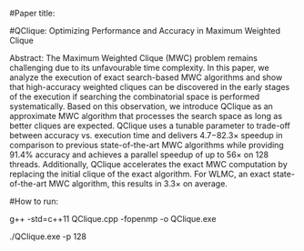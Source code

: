 #Paper title:
  
#QClique: Optimizing Performance and Accuracy in Maximum Weighted Clique 

Abstract: 
The Maximum Weighted Clique (MWC) problem remains challenging due to its unfavourable time complexity. In this paper, we analyze the execution of exact search-based MWC algorithms and show that high-accuracy weighted cliques can be discovered in the early stages of the execution if searching the combinatorial space is performed systematically. Based on this observation, we introduce QClique as an approximate MWC algorithm that processes the search space as long as better cliques are expected. QClique uses a tunable parameter to trade-off between accuracy vs. execution time and delivers 4.7−82.3× speedup in comparison to previous state-of-the-art MWC algorithms while providing 91.4% accuracy and achieves a parallel speedup of up to 56× on 128 threads. Additionally, QClique accelerates the exact MWC computation by replacing the initial clique of the exact algorithm. For WLMC, an exact state-of-the-art MWC algorithm, this results in 3.3× on average.



#How to run:

g++ -std=c++11 QClique.cpp -fopenmp -o QClique.exe


./QClique.exe -p 128



